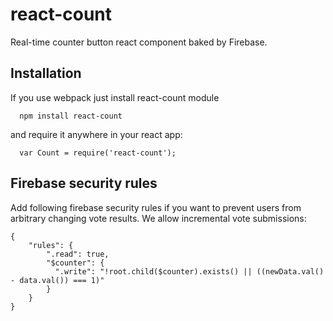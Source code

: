 react-count
===========
Real-time counter button react component baked by Firebase.



## Installation

If you use webpack just install react-count module

```
  npm install react-count
```

and require it anywhere in your react app:

```
  var Count = require('react-count');
```

## Firebase security rules

Add following firebase security rules if you want to prevent users from arbitrary changing vote results.
We allow incremental vote submissions:


```
{
    "rules": {
        ".read": true,
        "$counter": {
          ".write": "!root.child($counter).exists() || ((newData.val() - data.val()) === 1)"
        }
    }
}
```

